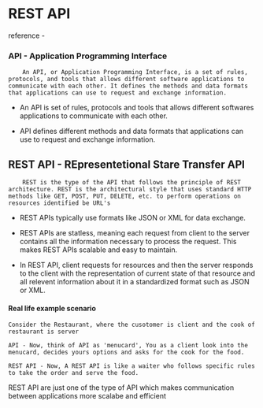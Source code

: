 # REST API

reference - 

### API - Application Programming Interface

```
    An API, or Application Programming Interface, is a set of rules, protocols, and tools that allows different software applications to communicate with each other. It defines the methods and data formats that applications can use to request and exchange information.
```

- An API is set of rules, protocols and tools that allows different softwares applications to communicate with each other.

- API defines different methods and data formats that applications can use to request and exchange information.


## REST API - REpresentetional Stare Transfer API

```
    REST is the type of the API that follows the principle of REST architecture. REST is the architectural style that uses standard HTTP methods like GET, POST, PUT, DELETE, etc. to perform operations on resources identified be URL's
```

- REST APIs typically use formats like JSON or XML for data exchange.

- REST APIs are statless, meaning each request from client to the server contains all the information necessary to process the request. This makes REST APIs scalable and easy to maintain.

- In REST API, client requests for resources and then the server responds to the client with the representation of current state of that resource and all relevent information about it in a standardized format such as JSON or XML.



#### Real life example scenario

```
Consider the Restaurant, where the cusotomer is client and the cook of restaurant is server

API - Now, think of API as 'menucard', You as a client look into the menucard, decides yours options and asks for the cook for the food.

REST API - Now, A REST API is like a waiter who follows specific rules to take the order and serve the food.
```


REST API are just one of the type of API which makes communication between applications more scalabe and efficient